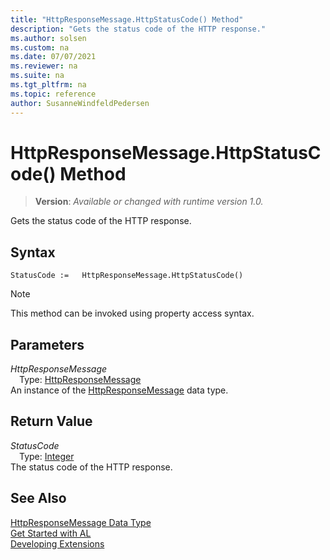 ```yaml
---
title: "HttpResponseMessage.HttpStatusCode() Method"
description: "Gets the status code of the HTTP response."
ms.author: solsen
ms.custom: na
ms.date: 07/07/2021
ms.reviewer: na
ms.suite: na
ms.tgt_pltfrm: na
ms.topic: reference
author: SusanneWindfeldPedersen
---
```

[//]: # (START>DO_NOT_EDIT)
[//]: # (IMPORTANT:Do not edit any of the content between here and the END>DO_NOT_EDIT.)
[//]: # (Any modifications should be made in the .xml files in the ModernDev repo.)
# HttpResponseMessage.HttpStatusCode() Method
> **Version**: _Available or changed with runtime version 1.0._

Gets the status code of the HTTP response.


## Syntax
```AL
StatusCode :=   HttpResponseMessage.HttpStatusCode()
```
> [!NOTE]
> This method can be invoked using property access syntax.

## Parameters
*HttpResponseMessage*  
&emsp;Type: [HttpResponseMessage](httpresponsemessage-data-type.md)  
An instance of the [HttpResponseMessage](httpresponsemessage-data-type.md) data type.  

## Return Value
*StatusCode*  
&emsp;Type: [Integer](../integer/integer-data-type.md)  
The status code of the HTTP response.


[//]: # (IMPORTANT: END>DO_NOT_EDIT)
## See Also
[HttpResponseMessage Data Type](httpresponsemessage-data-type.md)  
[Get Started with AL](../../devenv-get-started.md)  
[Developing Extensions](../../devenv-dev-overview.md)